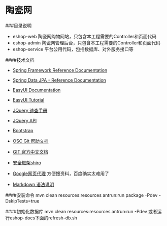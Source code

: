 陶瓷网
===
###目录说明
* eshop-web 陶瓷网购物网站，只包含本工程需要的Controller和页面代码
* eshop-admin 陶瓷网管理后台，只包含本工程需要的Controller和页面代码
* eshop-service 平台公用代码，包括数据库、对外服务接口等

####技术文档
* [Spring Framework Reference Documentation](http://docs.spring.io/spring/docs/current/spring-framework-reference/htmlsingle/)
* [Spring Data JPA - Reference Documentation](http://docs.spring.io/spring-data/jpa/docs/1.8.1.RELEASE/reference/html/)
* [EasyUI Documentation](http://www.jeasyui.com/documentation/index.php)
* [EasyUI Tutorial](http://www.jeasyui.com/tutorial/index.php)
* [JQuery 速查手册](http://tool.oschina.net/apidocs/apidoc?api=jquery)
* [JQuery API](http://api.jquery.com/)
* [Bootstrap](http://getbootstrap.com/)
* [OSC Git 帮助文档](http://git.oschina.net/oschina/git-osc/wikis/%E5%B8%AE%E5%8A%A9#继续阅读)
* [GIT 官方中文文档](http://git-scm.com/book/zh/v1)
* [安全框架shiro](http://shiro.apache.org/)

* [Google网页代理](https://github.com/sxyx2008/DevArticles/issues/99) 方便搜资料，百度确实太难用了

* [Markdown 语法说明](http://wowubuntu.com/markdown/)

####安装命令
    mvn clean resources:resources antrun:run package -Pdev -DskipTests=true

####初始化数据库
    mvn clean resources:resources antrun:run -Pdev
或者运行eshop-docs下面的refresh-db.sh